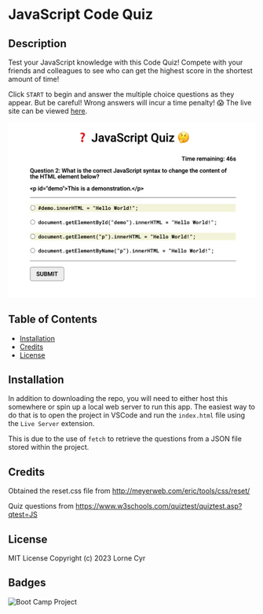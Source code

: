 # JavaScript Code Quiz

## Description

Test your JavaScript knowledge with this Code Quiz!
Compete with your friends and colleagues to see who can get the highest score in the shortest amount of time!

Click `START` to begin and answer the multiple choice questions as they appear. But be careful! Wrong answers will incur a time penalty! 😱
The live site can be viewed [here](https://llourn.github.io/javascript-code-quiz/).

![Screenshot of the live site](./screenshot.png)

## Table of Contents

- [Installation](#installation)
- [Credits](#credits)
- [License](#license)

## Installation

In addition to downloading the repo, you will need to either host this somewhere or spin up a local web server to run this app. The easiest way to do that is to open the project in VSCode and run the `index.html` file using the `Live Server` extension.

This is due to the use of `fetch` to retrieve the questions from a JSON file stored within the project.

## Credits

Obtained the reset.css file from http://meyerweb.com/eric/tools/css/reset/

Quiz questions from https://www.w3schools.com/quiztest/quiztest.asp?qtest=JS

## License

MIT License Copyright (c) 2023 Lorne Cyr

## Badges

![Boot Camp Project](https://img.shields.io/badge/Boot%20Camp%20Project-%E2%9C%94%EF%B8%8F-green)
